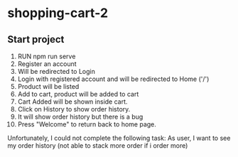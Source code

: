 # shopping-cart-2

## Start project
1. RUN npm run serve
2. Register an account
3. Will be redirected to Login
4. Login with registered account and will be redirected to Home ('/')
5. Product will be listed
6. Add to cart, product will be added to cart
7. Cart Added will be shown inside cart.
8. Click on History to show order history.
9. It will show order history but there is a bug
10. Press "Welcome" to return back to home page.

Unfortunately, I could not complete the following task:
As user, I want to see my order history (not able to stack more order if i order more)
